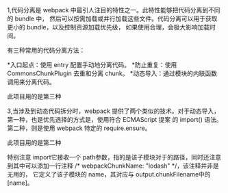 
1,代码分离是 webpack 中最引人注目的特性之一。此特性能够把代码分离到不同的 bundle 中，
然后可以按需加载或并行加载这些文件。代码分离可以用于获取更小的 bundle，以及控制资源加载优先级，
如果使用合理，会极大影响加载时间。

有三种常用的代码分离方法：

*入口起点：使用 entry 配置手动地分离代码。
*防止重复：使用 CommonsChunkPlugin 去重和分离 chunk。
*动态导入：通过模块的内联函数调用来分离代码。

此项目用的是第三种

3,当涉及到动态代码拆分时，webpack 提供了两个类似的技术。对于动态导入，
第一种，也是优先选择的方式是，使用符合 ECMAScript 提案 的 import() 语法。
第二种，则是使用 webpack 特定的 require.ensure。

此项目用的是第二种

特别注意
 import它接收一个 path参数，指的是该子模块对于的路径，同时还注意到其中可以添加一行注释
 /* webpackChunkName: "lodash" */，该注释并非是无用的，
 它定义了该子模块的 name，其对应与 output.chunkFilename中的 [name]。